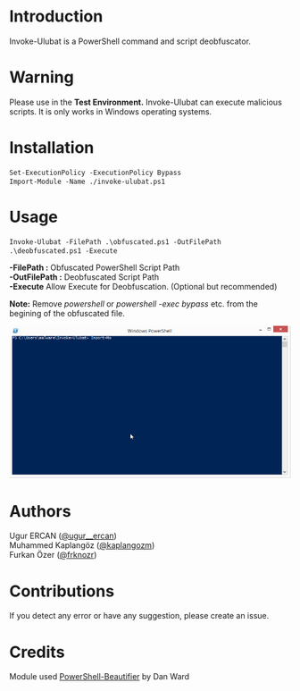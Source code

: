 # Introduction

Invoke-Ulubat is a PowerShell command and script deobfuscator.

# Warning

Please use in the **Test Environment.** Invoke-Ulubat can execute malicious scripts. It is only works in Windows operating systems.

# Installation
```
Set-ExecutionPolicy -ExecutionPolicy Bypass
Import-Module -Name ./invoke-ulubat.ps1
```

# Usage
```
Invoke-Ulubat -FilePath .\obfuscated.ps1 -OutFilePath .\deobfuscated.ps1 -Execute
```
**-FilePath :** Obfuscated PowerShell Script Path  
**-OutFilePath :** Deobfuscated Script Path  
**-Execute** Allow Execute for Deobfuscation. (Optional but recommended) 

**Note:** Remove *powershell* or *powershell -exec bypass* etc. from the begining of the obfuscated file.

![Invoke-Ulubat](/Medias/Invoke-Ulubat.gif "Invoke-Ulubat")

# Authors
Ugur ERCAN ([@ugur__ercan](https://twitter.com/ugur__ercan))    
Muhammed Kaplangöz ([@kaplangozm](https://twitter.com/kaplangozm))  
Furkan Özer ([@frknozr](https://twitter.com/frknozr))  

# Contributions
If you detect any error or have any suggestion, please create an issue.

# Credits
Module used [PowerShell-Beautifier](https://github.com/DTW-DanWard/PowerShell-Beautifier) by Dan Ward

